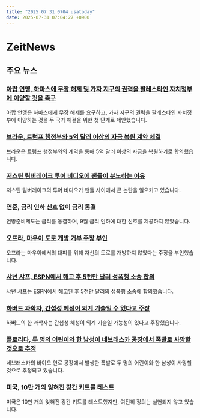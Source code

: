 ```yaml
---
title: "2025 07 31 0704 usatoday"
date: 2025-07-31 07:04:27 +0900
---
```


# ZeitNews
## 주요 뉴스
### [아랍 연맹, 하마스에 무장 해제 및 가자 지구의 권력을 팔레스타인 자치정부에 이양할 것을 촉구](https://www.usatoday.com/story/news/world/2025/07/30/arab-league-backs-declaration-hamas-weapons/85447353007/)
아랍 연맹은 하마스에게 무장 해제를 요구하고, 가자 지구의 권력을 팔레스타인 자치정부에 이양하는 것을 두 국가 해결을 위한 첫 단계로 제안했습니다.
### [브라운, 트럼프 행정부와 5억 달러 이상의 자금 복원 계약 체결](https://www.usatoday.com/story/news/education/2025/07/30/brown-deal-50-million-trump/85446877007/)
브라운은 트럼프 행정부와의 계약을 통해 5억 달러 이상의 자금을 복원하기로 합의했습니다.
### [저스틴 팀버레이크 투어 비디오에 팬들이 분노하는 이유](https://www.usatoday.com/story/life/health-wellness/2025/07/30/justin-timberlake-tour-videos-have-fans-furious-whats-going-on/85435807007/)
저스틴 팀버레이크의 투어 비디오가 팬들 사이에서 큰 논란을 일으키고 있습니다.
### [연준, 금리 인하 신호 없이 금리 동결](https://www.usatoday.com/story/money/2025/07/30/federal-reserve-interest-rate-cuts-live-updates/85430906007/)
연방준비제도는 금리를 동결하며, 9월 금리 인하에 대한 신호를 제공하지 않았습니다.
### [오프라, 마우이 도로 개방 거부 주장 부인](https://www.usatoday.com/story/entertainment/celebrities/2025/07/30/oprah-private-road-maui-hawaii-evacuations/85438819007/)
오프라는 마우이에서의 대피를 위해 자신의 도로를 개방하지 않았다는 주장을 부인했습니다.
### [샤넌 샤프, ESPN에서 해고 후 5천만 달러 성폭행 소송 합의](https://www.usatoday.com/story/sports/nfl/2025/07/30/shannon-sharpe-espn-fired-rape-lawsuit-settlement/85441128007/)
샤넌 샤프는 ESPN에서 해고된 후 5천만 달러의 성폭행 소송에 합의했습니다.
### [하버드 과학자, 간섭성 혜성이 외계 기술일 수 있다고 주장](https://www.usatoday.com/story/news/nation/2025/07/30/comet-3iatlas-alien-technology-interstellar/85435571007/)
하버드의 한 과학자는 간섭성 혜성이 외계 기술일 가능성이 있다고 주장했습니다.
### [플로리다, 두 명의 어린이와 한 남성이 네브래스카 공장에서 폭발로 사망할 것으로 추정](https://www.usatoday.com/story/news/nation/2025/07/30/nebraska-biofuels-plant-explosion/85444083007/)
네브래스카의 바이오 연료 공장에서 발생한 폭발로 두 명의 어린이와 한 남성이 사망할 것으로 추정되고 있습니다.
### [미국, 10만 개의 잊혀진 강간 키트를 테스트](https://www.usatoday.com/story/news/investigations/2024/09/19/doj-rape-kit-testing-program-results/74589312007/)
미국은 10만 개의 잊혀진 강간 키트를 테스트했지만, 여전히 정의는 실현되지 않고 있습니다.